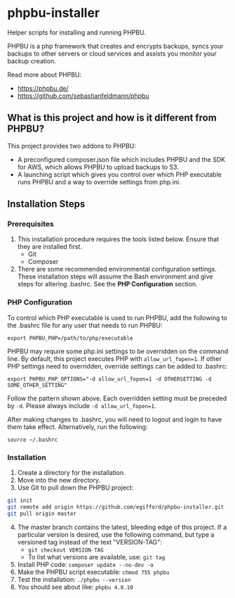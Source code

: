 # phpbu-installer

Helper scripts for installing and running PHPBU.

PHPBU is a php framework that creates and encrypts backups, syncs your backups to other servers or cloud services and
assists you monitor your backup creation.

Read more about PHPBU:

* https://phpbu.de/
* https://github.com/sebastianfeldmann/phpbu

## What is this project and how is it different from PHPBU?

This project provides two addons to PHPBU:

* A preconfigured composer.json file which includes PHPBU and the SDK for AWS, which allows PHPBU to upload backups to S3.
* A launching script which gives you control over which PHP executable runs PHPBU and a way to override settings from php.ini.   

## Installation Steps

### Prerequisites

1. This installation procedure requires the tools listed below.  Ensure that they are installed first.
    * Git
    * Composer
2. There are some recommended environmental configuration settings.  These installation steps will assume the Bash
environment and give steps for altering .bashrc.  See the **PHP Configuration** section.

### PHP Configuration

To control which PHP executable is used to run PHPBU, add the following to the .bashrc file for any user that needs to
run PHPBU:
	
`export PHPBU_PHP=/path/to/php/executable`
	
PHPBU may require some php.ini settings to be overridden on the command line.  By default, this project executes PHP
with `allow_url_fopen=1`.  If other PHP settings need to overridden, override settings can be added to .bashrc:
	
`export PHPBU_PHP_OPTIONS="-d allow_url_fopen=1 -d OTHERSETTING -d SOME_OTHER_SETTING"`

Follow the pattern shown above.  Each overridden setting must be preceded by `-d`.  Please always include
`-d allow_url_fopen=1`.

After making changes to .bashrc, you will need to logout and login to have them  take effect.  Alternatively, run the
following:
	
`source ~/.bashrc`
	
### Installation

1. Create a directory for the installation.
2. Move into the new directory.
3. Use Git to pull down the PHPBU project:

```bash
git init
git remote add origin https://github.com/egifford/phpbu-installer.git
git pull origin master
```

4. The master branch contains the latest, bleeding edge of this project.  If a particular version is desired, use the
following command, but type a versioned tag instead of the text "VERSION-TAG":
    * `git checkout VERSION-TAG`
    * To list what versions are available, use: `git tag`
5. Install PHP code: `composer update --no-dev -o`
6. Make the PHPBU script executable: `chmod 755 phpbu`
7. Test the installation: `./phpbu --version`
8. You should see about like: `phpbu 4.0.10`
